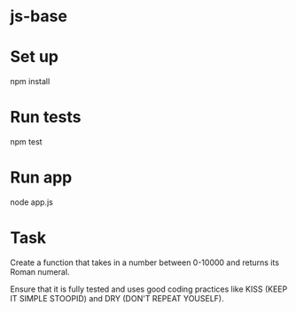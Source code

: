 # js-base

# Set up
npm install

# Run tests
npm test

# Run app
node app.js

# Task
Create a function that takes in a number between 0-10000 and returns its Roman numeral.

Ensure that it is fully tested and uses good coding practices like KISS (KEEP IT SIMPLE STOOPID) and DRY (DON'T REPEAT YOUSELF).
